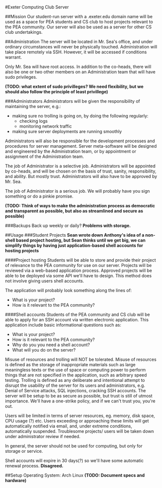#Exeter Computing Club Server

##Mission
Our student-run server with a .exeter.edu domain name will be used as a space for PEA students and CS club to host projects relevant to the PEA community. Our server will also be used as a server for other CS club undertakings.

##Administration
The server will be located in Mr. Sea's office, and under ordinary circumstances will never be physically touched. Administration will take place remotely via SSH. However, it will be accessed if conditions warrant.

Only Mr. Sea will have root access. In addition to the co-heads, there will also be one or two other members on an Administration team that will have sudo privileges. 

__(TODO: what extent of sudo privilleges? We need flexibility, but we should also follow the principle of least privillege)__

###Administrators
Administrators will be given the responsibility of maintaining the server, e.g.:
- making sure no trolling is going on, by doing the following regularly:
	- checking logs
	- monitoring network traffic
- making sure server deployments are running smoothly

Administrators will also be responsible for the development processes and procedures for server management. Server meta-software will be designed and engineered by the Administration team, or by appointment or assignment of the Administration team.

The job of Administrator is a selective job. Administrators will be appointed by co-heads, and will be chosen on the basis of trust, sanity, responsibility, and ability. But mostly trust. Administrators will also have to be approved by Mr. Sea.

The job of Administrator is a serious job. We will probably have you sign something or do a pinkie promise.

__(TODO: Think of ways to make the administration process as democratic and transparent as possible, but also as streamlined and secure as possible)__

###Backups
Back up weekly or daily?
__Problems with storage.__

##Usage
###Student Projects
__Sean wrote down Anthony's idea of a non-shell based project hosting, but Sean thinks until we get big, we can simplify things by having just application-based shell accounts for hosting projects__

####Project hosting
Students will be able to store and provide their project of relevance to the PEA community for use on our server.
Projects will be reviewed via a web-based application process. Approved projects will be able to be deployed via some API we'll have to design. This method does not involve giving users shell accounts.

The application will probably look something along the lines of:
 - What is your project?
 - How is it relevant to the PEA community?
	
####Shell accounts
Students of the PEA community and CS club will be able to apply for an SSH account via written electronic application. This application include basic informational questions such as:
 - What is your project?
 - How is it relevant to the PEA community?
 - Why do you you need a shell account?
 - What will you do on the server?

Misuse of resources and trolling will NOT be tolerated. Misuse of resources is defined as the storage of inappropriate materials such as large meaningless texts or the use of space or computing power to perform things that are not specified in the application, such as arbitrary speed testing. Trolling is defined as any deliberate and intentional attempt to disrupt the usability of the server for its users and administrators, e.g. Denial of Service attacks, SQL injections, cracking SSH accounts.
The server will be setup to be as secure as possible, but trust is still of utmost importance. We'll have a one-strike policy, and if we can't trust you, you're out.

Users will be limited in terms of server resources, eg. memory, disk space, CPU usage (?) etc. Users exceeding or approaching these limits will get automatically notified via email, and, under extreme conditions, automatically suspended. Troublesome projects/ users will be taken down under administrator review if needed.

In general, the server should not be used for computing, but only for storage or service.

Shell accounts will expire in 30 days(?) so we'll have some automatic renewal process.
__Disagreed.__

##Setup
Operating System: Arch Linux
__(TODO: Document specs and hardware)__


